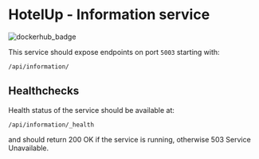 # HotelUp - Information service
![dockerhub_badge](https://github.com/Wiaz24/HotelUp.Information/actions/workflows/dockerhub.yml/badge.svg)

This service should expose endpoints on port `5003` starting with:
```http
/api/information/
```

## Healthchecks
Health status of the service should be available at:
```http
/api/information/_health
```
and should return 200 OK if the service is running, otherwise 503 Service Unavailable.
